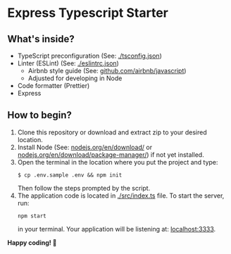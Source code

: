 # Express Typescript Starter

## What's inside?
* TypeScript preconfiguration (See: [./tsconfig.json](tsconfig.json))
* Linter (ESLint) (See: [./eslintrc.json](eslintrc.json))
    * Airbnb style guide (See: [github.com/airbnb/javascript](https://github.com/airbnb/javascript))
    * Adjusted for developing in Node
* Code formatter (Prettier)
* Express

## How to begin?
1. Clone this repository or download and extract zip to your desired location.
2. Install Node (See: [nodejs.org/en/download/](https://nodejs.org/en/download/) or [nodejs.org/en/download/package-manager/](https://nodejs.org/en/download/package-manager/)) if not yet installed.
3. Open the terminal in the location where you put the project and type:
    ```shell
    $ cp .env.sample .env && npm init
    ```
    Then follow the steps prompted by the script.
4. The application code is located in [./src/index.ts](src/index.ts) file. To start the server, run:
    ```shell
    npm start
    ```
    in your terminal. Your application will be listening at: [localhost:3333](https://localhost:3333).

**Happy coding! 🎉**
